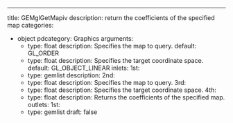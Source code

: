 
---
title: GEMglGetMapiv
description: return the coefficients of the specified map
categories:
  - object
pdcategory: Graphics
arguments:
    - type: float
      description: Specifies the map to query.
      default: GL_ORDER
    - type: float
      description: Specifies the target coordinate space.
      default: GL_OBJECT_LINEAR
inlets:
  1st:
    - type: gemlist
      description:
  2nd:
    - type: float
      description: Specifies the map to query.
  3rd:
    - type: float
      description: Specifies the target coordinate space.
  4th:
    - type: float
      description: Returns the coefficients of the specified map.
outlets:
  1st:
    - type: gemlist
draft: false

